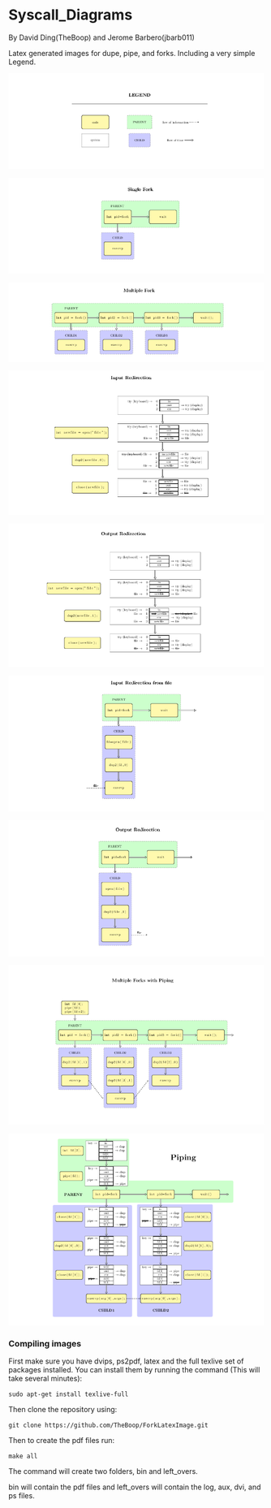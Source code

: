 # Syscall_Diagrams
By David Ding(TheBoop) and Jerome Barbero(jbarb011)

Latex generated images for dupe, pipe, and forks. Including a very simple Legend.

![Pic](https://github.com/TheBoop/ForkLatexImage/blob/master/images/legend_.png)

![Pic](https://github.com/TheBoop/ForkLatexImage/blob/master/images/singlefork.png)

![Pic](https://github.com/TheBoop/ForkLatexImage/blob/master/images/MultipleForks.png)

![Pic](https://github.com/TheBoop/ForkLatexImage/blob/master/images/DupIn.png)

![Pic](https://github.com/TheBoop/ForkLatexImage/blob/master/images/DupOut.png)

![Pic](https://github.com/TheBoop/ForkLatexImage/blob/master/images/InputRedirection.png)

![Pic](https://github.com/TheBoop/ForkLatexImage/blob/master/images/OutputRedirection.png)

![Pic](https://github.com/TheBoop/ForkLatexImage/blob/master/images/MultipleForkswithPiping.png)

![Pic](https://github.com/TheBoop/ForkLatexImage/blob/master/images/Piping.png)


### Compiling images
First make sure you have dvips, ps2pdf, latex and the full texlive set of packages installed. You can install them by running the command (This will take several minutes):
```
sudo apt-get install texlive-full
```
Then clone the repository using:
```
git clone https://github.com/TheBoop/ForkLatexImage.git
```
Then to create the pdf files run:
```
make all
```

The command will create two folders, bin and left_overs.

bin will contain the pdf files and left_overs will contain the log, aux, dvi, and ps files.
